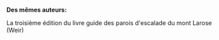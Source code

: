 **Des mêmes auteurs:** 

La troisième édition du livre guide des parois d'escalade du mont Larose (Weir)
